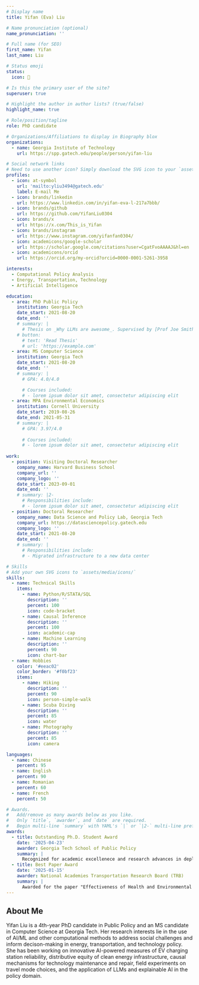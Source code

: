 ```yaml
---
# Display name
title: Yifan (Eva) Liu

# Name pronunciation (optional)
name_pronunciation: ''

# Full name (for SEO)
first_name: Yifan
last_name: Liu

# Status emoji
status:
  icon: 🍃

# Is this the primary user of the site?
superuser: true

# Highlight the author in author lists? (true/false)
highlight_name: true

# Role/position/tagline
role: PhD candidate

# Organizations/Affiliations to display in Biography blox
organizations:
  - name: Georgia Institute of Technology
    url: https://spp.gatech.edu/people/person/yifan-liu

# Social network links
# Need to use another icon? Simply download the SVG icon to your `assets/media/icons/` folder.
profiles:
  - icon: at-symbol
    url: 'mailto:yliu3494@gatech.edu'
    label: E-mail Me
  - icon: brands/linkedin
    url: https://www.linkedin.com/in/yifan-eva-l-217a7bbb/
  - icon: brands/github
    url: https://github.com/YifanLiu0304
  - icon: brands/x
    url: https://x.com/This_is_Yifan
  - icon: brands/instagram
    url: https://www.instagram.com/yifanfan0304/
  - icon: academicons/google-scholar
    url: https://scholar.google.com/citations?user=CgatFvoAAAAJ&hl=en
  - icon: academicons/orcid
    url: https://orcid.org/my-orcid?orcid=0000-0001-5261-3958

interests:
  - Computational Policy Analysis
  - Energy, Transportation, Technology
  - Artificial Intelligence

education:
  - area: PhD Public Policy
    institution: Georgia Tech
    date_start: 2021-08-20
    date_end: ''
    # summary: |
      # Thesis on _Why LLMs are awesome_. Supervised by [Prof Joe Smith](https://example.com). Presented papers at 5 IEEE conferences with the contributions being published in 2 Springer journals.
    # button:
      # text: 'Read Thesis'
      # url: 'https://example.com'
  - area: MS Computer Science
    institution: Georgia Tech
    date_start: 2021-08-20
    date_end: ''
    # summary: |
      # GPA: 4.0/4.0

      # Courses included:
      # - lorem ipsum dolor sit amet, consectetur adipiscing elit
  - area: MPA Environmental Economics
    institution: Cornell University
    date_start: 2019-08-26
    date_end: 2021-05-31
    # summary: |
      # GPA: 3.97/4.0
      
      # Courses included:
      # - lorem ipsum dolor sit amet, consectetur adipiscing elit
    
work:
  - position: Visiting Doctoral Researcher
    company_name: Harvard Business School
    company_url: ''
    company_logo: ''
    date_start: 2023-09-01
    date_end: ''
    # summary: |2-
      # Responsibilities include:
      # - lorem ipsum dolor sit amet, consectetur adipiscing elit
  - position: Doctoral Researcher
    company_name: Data Science and Policy Lab, Georgia Tech
    company_url: https://datasciencepolicy.gatech.edu
    company_logo: ''
    date_start: 2021-08-20
    date_end: ''
    # summary: |
      # Responsibilities include:
      # - Migrated infrastructure to a new data center

# Skills
# Add your own SVG icons to `assets/media/icons/`
skills:
  - name: Technical Skills
    items:
      - name: Python/R/STATA/SQL
        description: ''
        percent: 100
        icon: code-bracket
      - name: Causal Inference
        description: ''
        percent: 100
        icon: academic-cap
      - name: Machine Learning
        description: ''
        percent: 90
        icon: chart-bar
  - name: Hobbies
    color: '#eeac02'
    color_border: '#f0bf23'
    items:
      - name: Hiking
        description: ''
        percent: 90
        icon: person-simple-walk
      - name: Scuba Diving
        description: ''
        percent: 85
        icon: water
      - name: Photography
        description: ''
        percent: 85
        icon: camera

languages:
  - name: Chinese
    percent: 95
  - name: English
    percent: 90
  - name: Romanian
    percent: 60
  - name: French
    percent: 50

# Awards.
#   Add/remove as many awards below as you like.
#   Only `title`, `awarder`, and `date` are required.
#   Begin multi-line `summary` with YAML's `|` or `|2-` multi-line prefix and indent 2 spaces below.
awards:
  - title: Outstanding Ph.D. Student Award
    date: '2025-04-23'
    awarder: Georgia Tech School of Public Policy
    summary: |
      Recognized for academic excellenece and research advances in deploying machine learning and AI for causal inference and prediction in energy and environmental policy analysis.
  - title: Best Paper Award
    date: '2025-01-15'
    awarder: National Academies Transportation Research Board (TRB)
    summary: |
      Awarded for the paper "Effectiveness of Health and Environmental Provision to Promote Sustainable Travel Modes" at the TRB conference in Washington, D.C.
---
```


## About Me

Yifan Liu is a 4th-year PhD candidate in Public Policy and an MS candidate in Computer Science at Georgia Tech. Her research interests lie in the use of AI/ML and other computational methods to address social challenges and inform decison-making in energy, transportation, and technology policy. She has been working on innovative AI-powered measures of EV charging station reliability, distributive equity of clean energy infrastructure, causal mechanisms for technology maintenance and repair, field experiments on travel mode choices, and the application of LLMs and explainable AI in the policy domain.
